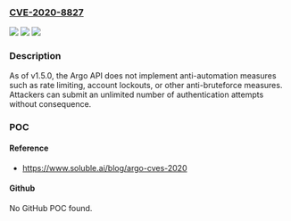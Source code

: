 ### [CVE-2020-8827](https://cve.mitre.org/cgi-bin/cvename.cgi?name=CVE-2020-8827)
![](https://img.shields.io/static/v1?label=Product&message=n%2Fa&color=blue)
![](https://img.shields.io/static/v1?label=Version&message=n%2Fa&color=blue)
![](https://img.shields.io/static/v1?label=Vulnerability&message=n%2Fa&color=brighgreen)

### Description

As of v1.5.0, the Argo API does not implement anti-automation measures such as rate limiting, account lockouts, or other anti-bruteforce measures. Attackers can submit an unlimited number of authentication attempts without consequence.

### POC

#### Reference
- https://www.soluble.ai/blog/argo-cves-2020

#### Github
No GitHub POC found.


